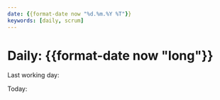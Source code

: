 ```yaml
---
date: {{format-date now "%d.%m.%Y %T"}}
keywords: [daily, scrum]
---
```

# Daily: {{format-date now "long"}}

Last working day:

Today:
